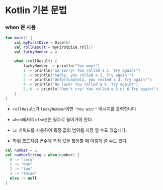 # Kotlin 기본 문법

### when 문 사용

```kotlin
fun main() {
    val myFirstDice = Dice(6)
    val rollResult = myFirstDice.roll()
    val luckyNumber = 4

    when (rollResult) {
        luckyNumber -> println("You won!")
        1 -> println("So sorry! You rolled a 1. Try again!")
        2 -> println("Sadly, you rolled a 2. Try again!")
        3 -> println("Unfortunately, you rolled a 3. Try again!")
        4 -> println("No luck! You rolled a 4. Try again!")
        5, 6 -> println("Don't cry! You rolled a 5 or 6 Try again!")
    }
}
```

+ `rollResult`가 `luckyNumber`이면 `"You win!"` 메시지를 출력합니다

+ `when`에서의 `else문`은 필수로 들어가야 한다.
+ `in` 키워드를 사용하여 특정 값의 범위를 지정 할 수도 있습니다.
+ 하위 코드처럼 변수에 특정 값을 할당할 때 이렇게 쓸 수도 있다. 

```kotlin
val number = 1;
val numberString = when(number) {
  0 -> "zero"
  1 -> "one"
  2 -> "two"
  3 -> "three"
  else -> null
}
```











